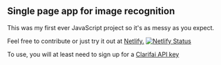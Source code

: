 ## Single page app for image recognition

This was my first ever JavaScript project so it's as messy as you expect. 
  
Feel free to contribute or just try it out at [Netlify.](https://react-img-recognition.netlify.com/) [![Netlify Status](https://api.netlify.com/api/v1/badges/858aa607-8569-4e00-a239-629f141cdbeb/deploy-status)](https://app.netlify.com/sites/react-img-recognition/deploys)

To use, you will at least need to sign up for a [Clarifai API key](https://www.clarifai.com/signup)
